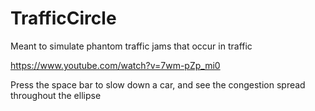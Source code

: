 # TrafficCircle

Meant to simulate phantom traffic jams that occur in traffic

https://www.youtube.com/watch?v=7wm-pZp_mi0

Press the space bar to slow down a car, and see the congestion spread throughout the ellipse
